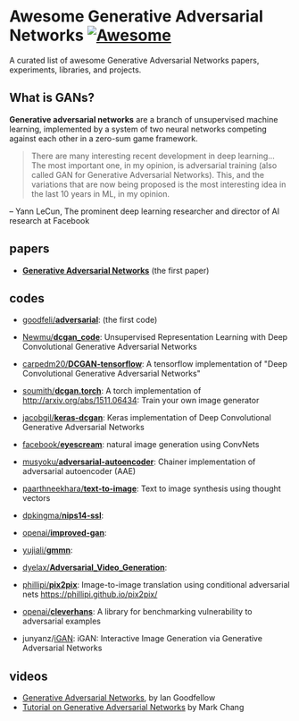 # Awesome Generative Adversarial Networks  [![Awesome](https://cdn.rawgit.com/sindresorhus/awesome/d7305f38d29fed78fa85652e3a63e154dd8e8829/media/badge.svg)](https://github.com/jtoy/awesome)

A curated list of awesome Generative Adversarial Networks papers, experiments, libraries, and projects.

## What is GANs?

**Generative adversarial networks** are a branch of unsupervised machine learning, implemented by a system of two neural networks competing against each other in a zero-sum game framework.



> There are many interesting recent development in deep learning... The most important one, in my opinion, is adversarial training (also called GAN for Generative Adversarial Networks). This, and the variations that are now being proposed is the most interesting idea in the last 10 years in ML, in my opinion.

– Yann LeCun, The prominent deep learning researcher and director of AI research at Facebook

## papers

- [**Generative Adversarial Networks**](https://arxiv.org/abs/1406.2661) (the first paper)

## codes

- [goodfeli/**adversarial**](https://github.com/goodfeli/adversarial): (the first code)

- [Newmu/**dcgan_code**](https://github.com/Newmu/dcgan_code): Unsupervised Representation Learning with Deep Convolutional Generative Adversarial Networks
- [carpedm20/**DCGAN-tensorflow**](https://github.com/carpedm20/DCGAN-tensorflow): A tensorflow implementation of "Deep Convolutional Generative Adversarial Networks"
- [soumith/**dcgan.torch**](https://github.com/soumith/dcgan.torch): A torch implementation of http://arxiv.org/abs/1511.06434: Train your own image generator
- [jacobgil/**keras-dcgan**](https://github.com/jacobgil/keras-dcgan): Keras implementation of Deep Convolutional Generative Adversarial Networks
- [facebook/**eyescream**](https://github.com/facebook/eyescream): natural image generation using ConvNets

- [musyoku/**adversarial-autoencoder**](https://github.com/musyoku/adversarial-autoencoder): Chainer implementation of adversarial autoencoder (AAE)
- [paarthneekhara/**text-to-image**](https://github.com/paarthneekhara/text-to-image): Text to image synthesis using thought vectors

- [dpkingma/**nips14-ssl**](https://github.com/dpkingma/nips14-ssl):
- [openai/**improved-gan**](https://github.com/openai/improved-gan):
- [yujiali/**gmmn**](https://github.com/yujiali/gmmn):
- [dyelax/**Adversarial_Video_Generation**](https://github.com/dyelax/Adversarial_Video_Generation):
- [phillipi/**pix2pix**](https://github.com/phillipi/pix2pix): Image-to-image translation using conditional adversarial nets https://phillipi.github.io/pix2pix/
- [openai/**cleverhans**](https://github.com/openai/cleverhans): A library for benchmarking vulnerability to adversarial examples
- junyanz/[iGAN](https://github.com/junyanz/iGAN): iGAN: Interactive Image Generation via Generative Adversarial Networks

## videos

- [Generative Adversarial Networks](https://channel9.msdn.com/Events/Neural-Information-Processing-Systems-Conference/Neural-Information-Processing-Systems-Conference-NIPS-2016/Generative-Adversarial-Networks), by Ian Goodfellow
- [Tutorial on Generative Adversarial Networks](https://www.youtube.com/playlist?list=PLeeHDpwX2Kj5Ugx6c9EfDLDojuQxnmxmU) by Mark Chang
